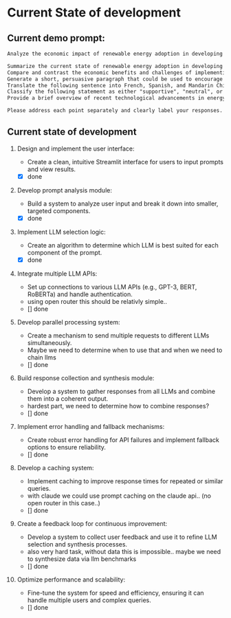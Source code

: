 # Current State of development
## Current demo prompt:
```markdown
Analyze the economic impact of renewable energy adoption in developing countries. Your response should include the following elements:

Summarize the current state of renewable energy adoption in developing countries, focusing on solar and wind power. (summarize)
Compare and contrast the economic benefits and challenges of implementing renewable energy infrastructure in developing vs. developed nations. (analyze)
Generate a short, persuasive paragraph that could be used to encourage policymakers in developing countries to invest in renewable energy. (generate)
Translate the following sentence into French, Spanish, and Mandarin Chinese: "Renewable energy is the key to sustainable economic growth." (translate)
Classify the following statement as either "supportive", "neutral", or "skeptical" towards renewable energy adoption: "While renewable energy shows promise, its intermittent nature and high initial costs pose significant challenges for widespread adoption in developing economies." (classify)
Provide a brief overview of recent technological advancements in energy storage that could impact renewable energy adoption in developing countries. (general knowledge)

Please address each point separately and clearly label your responses.
```
## Current state of development
1. Design and implement the user interface:
   - Create a clean, intuitive Streamlit interface for users to input prompts and view results.
   - [X] done

2. Develop prompt analysis module:
   - Build a system to analyze user input and break it down into smaller, targeted components.
   - [X] done

3. Implement LLM selection logic:
   - Create an algorithm to determine which LLM is best suited for each component of the prompt.
   - [X] done

4. Integrate multiple LLM APIs:
   - Set up connections to various LLM APIs (e.g., GPT-3, BERT, RoBERTa) and handle authentication.
   - using open router this should be relativly simple..
   - [] done

5. Develop parallel processing system:
   - Create a mechanism to send multiple requests to different LLMs simultaneously.
   - Maybe we need to determine when to use that and when we need to chain llms
   - [] done

6. Build response collection and synthesis module:
   - Develop a system to gather responses from all LLMs and combine them into a coherent output.
   - hardest part, we need to determine how to combine responses?
   - [] done

7. Implement error handling and fallback mechanisms:
   - Create robust error handling for API failures and implement fallback options to ensure reliability.
   - [] done

8. Develop a caching system:
   - Implement caching to improve response times for repeated or similar queries.
   - with claude we could use prompt caching on the claude api.. (no open router in this case..)
   - [] done

9. Create a feedback loop for continuous improvement:
   - Develop a system to collect user feedback and use it to refine LLM selection and synthesis processes.
   - also very hard task, without data this is impossible.. maybe we need to synthesize data via llm benchmarks
   - [] done

10. Optimize performance and scalability:
    - Fine-tune the system for speed and efficiency, ensuring it can handle multiple users and complex queries.
    - [] done

